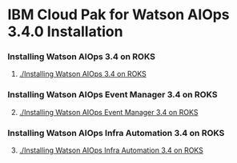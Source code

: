 # IBM Cloud Pak for Watson AIOps 3.4.0 Installation

### Installing Watson AIOps 3.4 on ROKS

1. [./Installing Watson AIOps 3.4 on ROKS](./01-install-aimgr-on-roks)

### Installing Watson AIOps Event Manager 3.4 on ROKS 

2. [./Installing Watson AIOps Event Manager 3.4 on ROKS](./02-install-eventmgr-on-roks)

### Installing Watson AIOps Infra Automation 3.4 on ROKS 

3. [./Installing Watson AIOps Infra Automation 3.4 on ROKS](./03-install-infra-automation-on-roks)